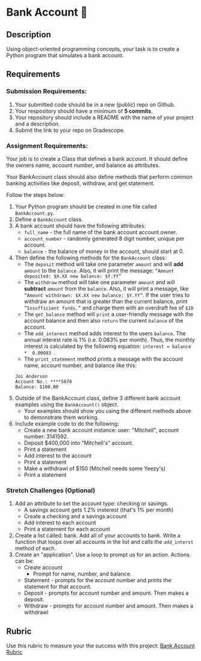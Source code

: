 # Bank Account 🏦

## Description

Using object-oriented programming concepts, your task is to create a Python program that simulates a bank account.

## Requirements

### Submission Requirements:
1. Your submitted code should be in a new (public) repo on Github.
1. Your respository should have a minimum of **5 commits**.
1. Your repository should include a README with the name of your project and a description.
1. Submit the link to your repo on Gradescope.

### Assignment Requirements:

Your job is to create a Class that defines a bank account. It should define the owners name, account number, and balance as attributes. 

Your BankAccount class should also define methods that perform common banking activities like deposit, withdraw, and get statement.

Follow the steps below: 

1. Your Python program should be created in one file called `BankAccount.py`.
1. Define a `BankAccount` class.
1. A bank account should have the following attributes:
   * `full_name` - the full name of the bank account account owner.
   * `account_number` - randomly generated 8 digit number, unique per account.
   * `balance` - the balance of money in the account, should start at 0.
4. Then define the following methods for the `BankAccount` class:
   * The `deposit` method will take one parameter `amount` and will **add** `amount` to the `balance`. Also, it will print the message: `“Amount deposited: $X.XX new balance: $Y.YY”`
   * The `withdraw` method will take one parameter `amount` and will **subtract** `amount` from the `balance`. Also, it will print a message, like `“Amount withdrawn: $X.XX new balance: $Y.YY”`. If the user tries to withdraw an amount that is greater than the current balance, print `”Insufficient funds.”` and charge them with an overdraft fee of `$10`
   * The `get_balance` method will `print` a user-friendly message with the account balance and then also `return` the current `balance` of the account.
   * The `add_interest` method adds interest to the users `balance`. The annual interest rate is 1% (i.e. 0.083% per month). Thus, the monthly interest is calculated by the following equation: `interest = balance *  0.00083 `.
   * The `print_statement` method prints a message with the account name, account number, and balance like this:
   ```
   Joi Anderson
   Account No.: ****5678
   Balance: $100.00
   ```
5. Outside of the BankAccount class, define 3 different bank account examples using the `BankAccount()` object.
   * Your examples should show you using the different methods above to demonstrate them working.
6. Include example code to do the following: 
   - Create a new bank account instance: user: "Mitchell", account number: 3141592. 
   - Deposit $400,000 into "Mitchell's" account. 
   - Print a statement
   - Add interest to the account
   - Print a statement
   - Make a withdrawl of $150 (Mitchell needs some Yeezy's)
   - Print a statement

### Stretch Challenges (Optional)

1. Add an attribute to set the account type: checking or savings. 
   - A savings account gets 1.2% insterest (that's 1% per month)
   - Create a checking and a savings account
   - Add interest to each account
   - Print a statement for each account
2. Create a list called: bank. Add all of your accounts to bank. Write a function that loops over all accounts in the list and calls the `add_interst` method of each. 
3. Create an "application". Use a loop to prompt us for an action. Actions can be: 
   - Create account
      - Prompt for name, number, and balance.
   - Statement - prompts for the account number and prints the statement for that account. 
   - Deposit - prompts for account number and amount. Then makes a deposit.
   - Withdraw - prompts for account number and amount. Then makes a withdrawl

## Rubric

Use this rubric to measure your the success with this project: [Bank Account Rubric](https://docs.google.com/document/d/157PjRQ4Sy55eas7w7eK-JT36lm0wpGebSXpWvGj-ccg/edit?usp=sharing)
